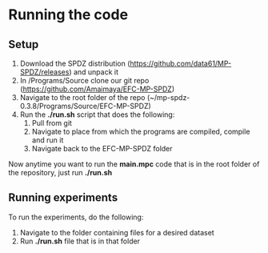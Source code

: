 # Running the code

## Setup
1. Download the SPDZ distribution (https://github.com/data61/MP-SPDZ/releases) and unpack it
2. In /Programs/Source clone our git repo (https://github.com/Amaimaya/EFC-MP-SPDZ)
3. Navigate to the root folder of the repo (~/mp-spdz-0.3.8/Programs/Source/EFC-MP-SPDZ) 
4. Run the **./run.sh** script that does the following:
   1. Pull from git
   2. Navigate to place from which the programs are compiled, compile and run it 
   3. Navigate back to the EFC-MP-SPDZ folder

Now anytime you want to run the **main.mpc** code that is in the root folder of the repository, just run **./run.sh**

## Running experiments

To run the experiments, do the following:
1. Navigate to the folder containing files for a desired dataset
2. Run **./run.sh** file that is in that folder
